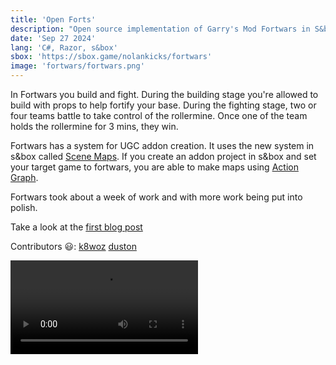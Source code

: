 ```yaml
---
title: 'Open Forts'
description: "Open source implementation of Garry's Mod Fortwars in S&box"
date: 'Sep 27 2024'
lang: 'C#, Razor, s&box'
sbox: 'https://sbox.game/nolankicks/fortwars'
image: 'fortwars/fortwars.png'
---
```


In Fortwars you build and fight. During the building stage you're allowed to build with props to help fortify your base. During the fighting stage, two or four teams battle to take control of the rollermine. Once one of the team holds the rollermine for 3 mins, they win.

Fortwars has a system for UGC addon creation. It uses the new system in s&box called [Scene Maps](https://sbox.game/news/september-update-9209a15d/scene-maps). If you create an addon project in s&box and set your target game to fortwars, you are able to make maps using [Action Graph](https://sbox.game/news/action-graph).

Fortwars took about a week of work and with more work being put into polish.

Take a look at the [first blog post](/blog/fortwarsdevblog1)

Contributors 😃:
[k8woz](https://scoutwozniak.github.io/) [duston](https://dch-gh.github.io/)

<Video src="../fortwars/fortwarsvid.mp4" />
<Img src="../fortwars/fortwarsimg.png" />